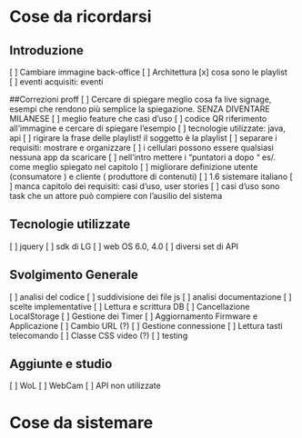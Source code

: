 # Cose da ricordarsi

## Introduzione
[ ] Cambiare immagine back-office
[ ] Architettura
    [x] cosa sono le playlist   
[ ] eventi acquisiti: eventi 

##Correzioni proff
[ ] Cercare di spiegare meglio cosa fa live signage, esempi che rendono più semplice la spiegazione. SENZA DIVENTARE MILANESE
[ ] meglio feature che casi d’uso 
[ ] codice QR riferimento all’immagine e cercare di spiegare l’esempio
[ ] tecnologie utilizzate: java, api 
[ ] rigirare la frase delle playlist! il soggetto è la playlist
	[ ] separare i requisiti: mostrare e organizzare
[ ] i cellulari possono essere qualsiasi nessuna app da scaricare
[ ] nell’intro mettere i “puntatori a dopo “ es/. come meglio spiegato nel capitolo 
[ ] migliorare definizione utente (consumatore ) e cliente ( produttore di contenuti) 
[ ] 1.6 sistemare italiano
[ ] manca capitolo dei requisiti: casi d’uso, user stories
	[ ] casi d’uso sono task che un attore può compiere con l’ausilio del sistema
## Tecnologie utilizzate
[ ] jquery 
[ ] sdk di LG
[ ] web OS 6.0, 4.0
[ ] diversi set di API

## Svolgimento Generale
[ ] analisi del codice
    [ ] suddivisione dei file js
[ ] analisi documentazione
[ ] scelte implementative
    [ ] Lettura e scrittura DB
    [ ] Cancellazione LocalStorage
    [ ] Gestione dei Timer
    [ ] Aggiornamento Firmware e Applicazione
    [ ] Cambio URL (?)
    [ ] Gestione connessione
    [ ] Lettura tasti telecomando
    [ ] Classe CSS video (?)
[ ] testing

## Aggiunte e studio
 [ ] WoL
 [ ] WebCam
 [ ] API non utilizzate

# Cose da sistemare
